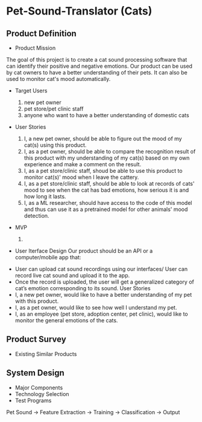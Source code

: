 # Pet-Sound-Translator (Cats)

## Product Definition
* Product Mission

The goal of this project is to create a cat sound processing software that can identify their positive and negative emotions. Our product can be used by cat owners to have a better understanding of their pets. It can also be used to monitor cat's mood automatically.
* Target Users

    1. new pet owner
    2. pet store/pet clinic staff
    3. anyone who want to have a better understanding of domestic cats
* User Stories

    1. I, a new pet owner, should be able to figure out the mood of my cat(s) using this product.
    2. I, as a pet owner, should be able to compare the recognition result of this product with my understanding of my cat(s) based on my own experience and make a comment on the result.
    3. I, as a pet store/clinic staff, shoud be able to use this product to monitor cat(s)' mood when I leave the cattery.
    4. I, as a pet store/clinic staff, should be able to look at records of cats' mood to see when the cat has bad emotions, how serious it is and how long it lasts.
    5. I, as a ML researcher, should have access to the code of this model and thus can use it as a pretrained model for other animals' mood detection.

* MVP

    1. 


* User Iterface Design
Our product should be an API or a computer/mobile app that:
 - User can upload cat sound recordings using our interfaces/ User can record live cat sound and upload it to the app.
 - Once the record is uploaded, the user will get a generalized category of cat’s emotion corresponding to its sound. 
User Stories
 - I, a new pet owner, would like to have a better understanding of my pet with this product.
 - I, as a pet owner, would like to see how well I understand my pet. 
 - I, as an employee (pet store, adoption center, pet clinic), would like to monitor the general emotions of the cats. 
 
 
 ## Product Survey
 * Existing Similar Products

## System Design
* Major Components
* Technology Selection
* Test Programs

Pet Sound -> Feature Extraction -> Training -> Classification -> Output
